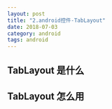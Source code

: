 ```yaml
---
layout: post
title: "2.android控件-TabLayout"
date: 2018-07-03
category: android
tags: android
---
```


## TabLayout 是什么
[](https://blog.csdn.net/lmy820200104/article/details/79581441)

## TabLayout 怎么用
